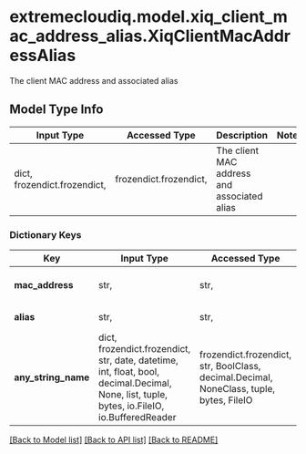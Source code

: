 # extremecloudiq.model.xiq_client_mac_address_alias.XiqClientMacAddressAlias

The client MAC address and associated alias

## Model Type Info
Input Type | Accessed Type | Description | Notes
------------ | ------------- | ------------- | -------------
dict, frozendict.frozendict,  | frozendict.frozendict,  | The client MAC address and associated alias | 

### Dictionary Keys
Key | Input Type | Accessed Type | Description | Notes
------------ | ------------- | ------------- | ------------- | -------------
**mac_address** | str,  | str,  | The MAC address of the client | 
**alias** | str,  | str,  | The alias of the client | [optional] 
**any_string_name** | dict, frozendict.frozendict, str, date, datetime, int, float, bool, decimal.Decimal, None, list, tuple, bytes, io.FileIO, io.BufferedReader | frozendict.frozendict, str, BoolClass, decimal.Decimal, NoneClass, tuple, bytes, FileIO | any string name can be used but the value must be the correct type | [optional]

[[Back to Model list]](../../README.md#documentation-for-models) [[Back to API list]](../../README.md#documentation-for-api-endpoints) [[Back to README]](../../README.md)

